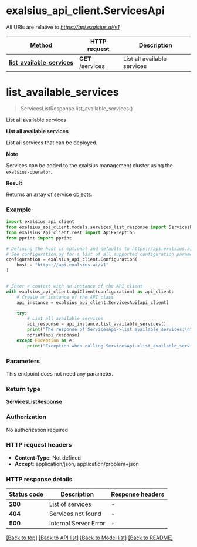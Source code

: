 # exalsius_api_client.ServicesApi

All URIs are relative to *https://api.exalsius.ai/v1*

Method | HTTP request | Description
------------- | ------------- | -------------
[**list_available_services**](ServicesApi.md#list_available_services) | **GET** /services | List all available services


# **list_available_services**
> ServicesListResponse list_available_services()

List all available services

**List all available services**

List all services that can be deployed.

**Note**

Services can be added to the exalsius management cluster using the `exalsius-operator`.

**Result**

Returns an array of service objects.


### Example


```python
import exalsius_api_client
from exalsius_api_client.models.services_list_response import ServicesListResponse
from exalsius_api_client.rest import ApiException
from pprint import pprint

# Defining the host is optional and defaults to https://api.exalsius.ai/v1
# See configuration.py for a list of all supported configuration parameters.
configuration = exalsius_api_client.Configuration(
    host = "https://api.exalsius.ai/v1"
)


# Enter a context with an instance of the API client
with exalsius_api_client.ApiClient(configuration) as api_client:
    # Create an instance of the API class
    api_instance = exalsius_api_client.ServicesApi(api_client)

    try:
        # List all available services
        api_response = api_instance.list_available_services()
        print("The response of ServicesApi->list_available_services:\n")
        pprint(api_response)
    except Exception as e:
        print("Exception when calling ServicesApi->list_available_services: %s\n" % e)
```



### Parameters

This endpoint does not need any parameter.

### Return type

[**ServicesListResponse**](ServicesListResponse.md)

### Authorization

No authorization required

### HTTP request headers

 - **Content-Type**: Not defined
 - **Accept**: application/json, application/problem+json

### HTTP response details

| Status code | Description | Response headers |
|-------------|-------------|------------------|
**200** | List of services |  -  |
**404** | Services not found |  -  |
**500** | Internal Server Error |  -  |

[[Back to top]](#) [[Back to API list]](../README.md#documentation-for-api-endpoints) [[Back to Model list]](../README.md#documentation-for-models) [[Back to README]](../README.md)


